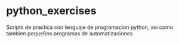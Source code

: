 # python_exercises
Scripts de practica con lenguaje de programacion python, asi como tambien pequeños programas de automatizaciones
